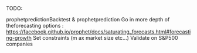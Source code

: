 TODO:

prophetpredictionBacktest & prophetprediction
Go in more depth of theforecasting options : https://facebook.github.io/prophet/docs/saturating_forecasts.html#forecasting-growth
Set constraints (m ax market size etc...)
Validate on S&P500 companies